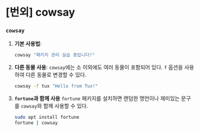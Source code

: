 # [번외] cowsay

### `cowsay`

1. **기본 사용법**:
    
    ```bash
    cowsay "패키지 관리 실습 중입니다!"
    ```
    
2. **다른 동물 사용**:
`cowsay`에는 소 이외에도 여러 동물이 포함되어 있다. `f` 옵션을 사용하여 다른 동물로 변경할 수 있다.
    
    ```bash
    cowsay -f tux "Hello from Tux!"
    ```
    
3. **`fortune`과 함께 사용**
`fortune` 패키지를 설치하면 랜덤한 명언이나 재미있는 문구를 `cowsay`와 함께 사용할 수 있다.
    
    ```bash
    sudo apt install fortune
    fortune | cowsay
    ```